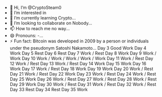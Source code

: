 - 👋 Hi, I’m @CryptoSteam0
- 👀 I’m interested in 
- 🌱 I’m currently learning Crypto...
- 💞️ I’m looking to collaborate on Nobody...
- 📫 How to reach me no way...
- 😄 Pronouns: -...
- ⚡ Fun fact: Bitcoin was developed in 2009 by a person or individuals under the pseudonym Satoshi Nakamoto...
Day 3 Good Work
Day 4 Work
Day 5 Rest
Day 6 Rest
Day 7 Work / Rest
Day 8 Work
Day 9 Work / Work
Day 10 Work / Work / Work / Work / Work
Day 11 Work / Rest
Day 12 Work / Rest
Day 13 Work / Rest
Day 14 Work
Day 15 Work
Day 16 Work
Day 17 Work / Rest
Day 18 Work
Day 19 Work
Day 20 Work / Rest
Day 21 Work / Rest
Day 22 Work
Day 23 Work / Rest
Day 24 Work / Rest
Day 25 Work
Day 26 Work / Rest
Day 27 Work / Rest
Day 28 Work / Rest
Day 29 Work
Day 30 Work / Rest
Day 31 Work / Rest
Day 32 Work / Rest
Day 33 Rest
Day 34 Rest
Day 35 Work
<!---
CryptoSteam0/CryptoSteam0 is a ✨ special ✨ repository because its `README.md` (this file) appears on your GitHub profile.
You can click the Preview link to take a look at your changes.
--->
